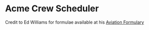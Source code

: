 # Acme Crew Scheduler

Credit to Ed Williams for formulae available at his [Aviation Formulary](https://edwilliams.org/avform147.htm)